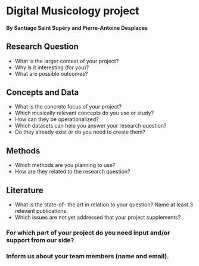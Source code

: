 # Digital Musicology project
#### By Santiago Saint Supéry and Pierre-Antoine Desplaces

## Research Question
- What is the larger context of your project?
- Why is it interesting (for you)?
- What are possible outcomes?
## Concepts and Data
- What is the concrete focus of your project?
- Which musically relevant concepts do you use or study?
- How can they be operationalized?
- Which datasets can help you answer your research question?
- Do they already exist or do you need to create them?
## Methods
- Which methods are you planning to use?
- How are they related to the research question?
## Literature
- What is the state-of- the art in relation to your question? Name at least 3
relevant publications.
- Which issues are not yet addressed that your project supplements?

### For which part of your project do you need input and/or support from our side?
### Inform us about your team members (name and email).

